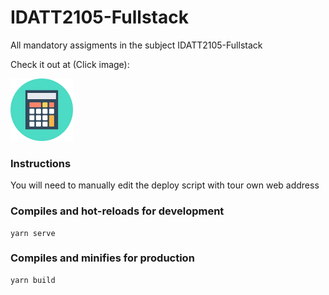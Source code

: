 # IDATT2105-Fullstack

All mandatory assigments in the subject IDATT2105-Fullstack

Check it out at (Click image):

<a href='http://www.dudensomflytta.no'> <img alt="CalcIcon" src="https://raw.githubusercontent.com/Eposkk/IDATT2105-Fullstack/master/src/assets/logo.png" width=100/></a>

### Instructions
You will need to manually edit the deploy script with tour own web address

### Compiles and hot-reloads for development
```
yarn serve
```

### Compiles and minifies for production
```
yarn build
```
